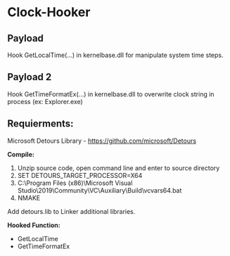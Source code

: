 # Clock-Hooker

## Payload
Hook GetLocalTime(...) in kernelbase.dll for manipulate system time steps.

## Payload 2
Hook GetTimeFormatEx(...) in kernelbase.dll to overwrite clock string in process (ex: Explorer.exe)

## Requierments:
Microsoft Detours Library - https://github.com/microsoft/Detours

**Compile:**
1. Unzip source code, open command line and enter to source directory
2. SET DETOURS_TARGET_PROCESSOR=X64
3. C:\Program Files (x86)\Microsoft Visual Studio\2019\Community\VC\Auxiliary\Build\vcvars64.bat
4. NMAKE

Add detours.lib to Linker additional libraries.

**Hooked Function:**
- GetLocalTime <br>
- GetTimeFormatEx <br>
